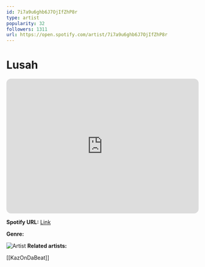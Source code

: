 ```yaml
---
id: 7i7a9u6ghb6J7OjIfZhP8r
type: artist
popularity: 32
followers: 1311
url: https://open.spotify.com/artist/7i7a9u6ghb6J7OjIfZhP8r
---
```

# Lusah

<iframe style="border-radius:12px" src="https://open.spotify.com/embed/artist/7i7a9u6ghb6J7OjIfZhP8r" width="100%" height="352" frameBorder="0" allowfullscreen="" allow="autoplay; clipboard-write; encrypted-media; fullscreen; picture-in-picture" loading="lazy"></iframe>

**Spotify URL:** [Link](https://open.spotify.com/artist/7i7a9u6ghb6J7OjIfZhP8r)

**Genre:** 

![Artist](https://i.scdn.co/image/ab6761610000e5eb0b7d79153f1d363fd20fa7c3)
**Related artists:**

[[KazOnDaBeat]]
